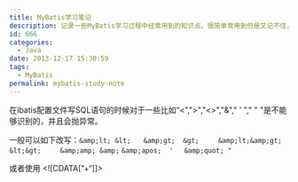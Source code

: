 ```yaml
---
title: MyBatis学习笔记
description: 记录一些MyBatis学习过程中经常用到的知识点，很简单常用到但是又记不住，做个记录后面慢慢补充
id: 666
categories:
  - Java
date: 2013-12-17 15:30:59
tags:
  - MyBatis
permalink: mybatis-study-note
---
```


在ibatis配置文件写SQL语句的时候对于一些比如“&lt;”,"&gt;","&lt;&gt;","&amp;"," ' "," " "是不能够识别的，并且会抛异常。

一般可以如下改写：`&amp;lt; &lt; `    `&amp;gt;  &gt; `       `&amp;lt;&amp;gt; &lt;&gt; `     ` &amp;amp; &amp;` `&amp;apos;  '`     `&amp;quot; "`

或者使用 &lt;![CDATA[”+“]]&gt;